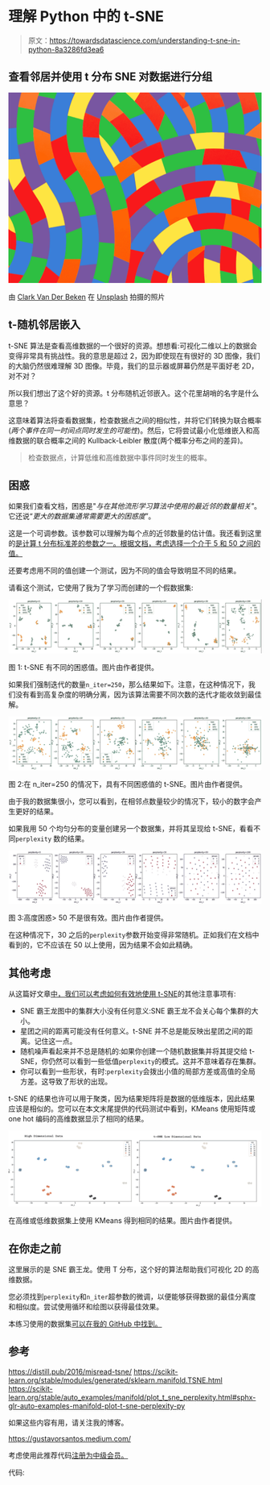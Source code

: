 # 理解 Python 中的 t-SNE

> 原文：<https://towardsdatascience.com/understanding-t-sne-in-python-8a3286fd3ea6>

## 查看邻居并使用 t 分布 SNE 对数据进行分组

![](img/d822705806f36e25b80b43dab2af7b0b.png)

由 [Clark Van Der Beken](https://unsplash.com/@snapsbyclark?utm_source=unsplash&utm_medium=referral&utm_content=creditCopyText) 在 [Unsplash](https://unsplash.com/s/photos/patterns?utm_source=unsplash&utm_medium=referral&utm_content=creditCopyText) 拍摄的照片

## t-随机邻居嵌入

t-SNE 算法是查看高维数据的一个很好的资源。想想看:可视化二维以上的数据会变得非常具有挑战性。我的意思是超过 2，因为即使现在有很好的 3D 图像，我们的大脑仍然很难理解 3D 图像。毕竟，我们的显示器或屏幕仍然是平面好老 2D，对不对？

所以我们想出了这个好的资源。t 分布随机近邻嵌入。这个花里胡哨的名字是什么意思？

这意味着算法将查看数据集，检查数据点之间的相似性，并将它们转换为联合概率(*两个事件在同一时间点同时发生的可能性*)。然后，它将尝试最小化低维嵌入和高维数据的联合概率之间的 Kullback-Leibler 散度(两个概率分布之间的差异)。

> 检查数据点，计算低维和高维数据中事件同时发生的概率。

## 困惑

如果我们查看文档，困惑是"*与在其他流形学习算法中使用的最近邻的数量相关"*。它还说“*更大的数据集通常需要更大的困惑度*”。

这是一个可调参数。该参数可以理解为每个点的近邻数量的估计值。我还看到这里的[是计算 t 分布标准差的参数之一。根据文档，考虑选择一个介于 5 和 50 之间的值。](https://medium.com/towards-data-science/understanding-t-sne-by-implementing-2baf3a987ab3)

还要考虑用不同的值创建一个测试，因为不同的值会导致明显不同的结果。

请看这个测试，它使用了我为了学习而创建的一个假数据集:

![](img/abbb29acf6f9b81f68fe8f601cd61dd8.png)

图 1: t-SNE 有不同的困惑值。图片由作者提供。

如果我们强制迭代的数量`n_iter=250`，那么结果如下。注意，在这种情况下，我们没有看到高复杂度的明确分离，因为该算法需要不同次数的迭代才能收敛到最佳解。

![](img/9f6641a33802e8d69faf55ce217f1700.png)

图 2:在 n_iter=250 的情况下，具有不同困惑值的 t-SNE。图片由作者提供。

由于我的数据集很小，您可以看到，在相邻点数量较少的情况下，较小的数字会产生更好的结果。

如果我用 50 个均匀分布的变量创建另一个数据集，并将其呈现给 t-SNE，看看不同`perplexity` 数的结果。

![](img/3584ce7bd3ccd98455b0b5b11c70a3dd.png)

图 3:高度困惑> 50 不是很有效。图片由作者提供。

在这种情况下，30 之后的`perplexity`参数开始变得非常随机。正如我们在文档中看到的，它不应该在 50 以上使用，因为结果不会如此精确。

## 其他考虑

从这篇好文章[中，我们可以考虑如何有效地使用 t-SNE](https://distill.pub/2016/misread-tsne/)的其他注意事项有:

*   SNE 霸王龙图中的集群大小没有任何意义:SNE 霸王龙不会关心每个集群的大小。
*   星团之间的距离可能没有任何意义。t-SNE 并不总是能反映出星团之间的距离。记住这一点。
*   随机噪声看起来并不总是随机的:如果你创建一个随机数据集并将其提交给 t-SNE，你仍然可以看到一些低值`perplexity`的模式。这并不意味着存在集群。
*   你可以看到一些形状，有时:`perplexity`会拨出小值的局部方差或高值的全局方差。这导致了形状的出现。

t-SNE 的结果也许可以用于聚类，因为结果矩阵将是数据的低维版本，因此结果应该是相似的。您可以在本文末尾提供的代码测试中看到，KMeans 使用矩阵或 one hot 编码的高维数据显示了相同的结果。

![](img/68e867a646b17ac1835794785d764471.png)

在高维或低维数据集上使用 KMeans 得到相同的结果。图片由作者提供。

## 在你走之前

这里展示的是 SNE 霸王龙。使用 T 分布，这个好的算法帮助我们可视化 2D 的高维数据。

您必须找到`perplexity`和`n_iter`超参数的微调，以便能够获得数据的最佳分离度和相似度。尝试使用循环和绘图以获得最佳效果。

本练习使用的数据集[可以在我的 GitHub 中找到。](https://github.com/gurezende/Studying/tree/master/Python/t-SNE)

## 参考

<https://distill.pub/2016/misread-tsne/>  <https://scikit-learn.org/stable/modules/generated/sklearn.manifold.TSNE.html>  </understanding-t-sne-by-implementing-2baf3a987ab3>  <https://scikit-learn.org/stable/auto_examples/manifold/plot_t_sne_perplexity.html#sphx-glr-auto-examples-manifold-plot-t-sne-perplexity-py>  

如果这些内容有用，请关注我的博客。

<https://gustavorsantos.medium.com/>  

考虑使用此推荐代码[注册为中级会员。](https://gustavorsantos.medium.com/membership)

代码: